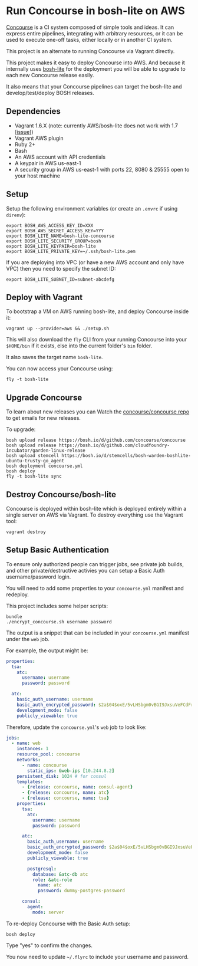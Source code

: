 Run Concourse in bosh-lite on AWS
=================================

[Concourse](http://concourse.ci/) is a CI system composed of simple tools and ideas. It can express entire pipelines, integrating with arbitrary resources, or it can be used to execute one-off tasks, either locally or in another CI system.

This project is an alternate to running Concourse via Vagrant directly.

This project makes it easy to deploy Concourse into AWS. And because it internally uses [bosh-lite](http://bosh.io/) for the deployment you will be able to upgrade to each new Concourse release easily.

It also means that your Concourse pipelines can target the bosh-lite and develop/test/deploy BOSH releases.

Dependencies
------------

-	Vagrant 1.6.X (note: currently AWS/bosh-lite does not work with 1.7 \[[issue](https://github.com/cloudfoundry/bosh-lite/issues/235)])
-	Vagrant AWS plugin
-	Ruby 2+
-	Bash
-	An AWS account with API credentials
-	A keypair in AWS us-east-1
-	A security group in AWS us-east-1 with ports 22, 8080 & 25555 open to your host machine

Setup
-----

Setup the following environment variables (or create an `.envrc` if using `direnv`\):

```
export BOSH_AWS_ACCESS_KEY_ID=XXX
export BOSH_AWS_SECRET_ACCESS_KEY=YYY
export BOSH_LITE_NAME=bosh-lite-concourse
export BOSH_LITE_SECURITY_GROUP=bosh
export BOSH_LITE_KEYPAIR=bosh-lite
export BOSH_LITE_PRIVATE_KEY=~/.ssh/bosh-lite.pem
```

If you are deploying into VPC (or have a new AWS account and only have VPC) then you need to specify the subnet ID:

```
export BOSH_LITE_SUBNET_ID=subnet-abcdefg
```

Deploy with Vagrant
-------------------

To bootstrap a VM on AWS running bosh-lite, and deploy Concourse inside it:

```
vagrant up --provider=aws && ./setup.sh
```

This will also download the `fly` CLI from your running Concourse into your `$HOME/bin` if it exists, else into the current folder's `bin` folder.

It also saves the target name `bosh-lite`.

You can now access your Concourse using:

```
fly -t bosh-lite
```

Upgrade Concourse
-----------------

To learn about new releases you can Watch the [concourse/concourse repo](https://github.com/concourse/concourse/releases) to get emails for new releases.

To upgrade:

```
bosh upload release https://bosh.io/d/github.com/concourse/concourse
bosh upload release https://bosh.io/d/github.com/cloudfoundry-incubator/garden-linux-release
bosh upload stemcell https://bosh.io/d/stemcells/bosh-warden-boshlite-ubuntu-trusty-go_agent
bosh deployment concourse.yml
bosh deploy
fly -t bosh-lite sync
```

Destroy Concourse/bosh-lite
---------------------------

Concourse is deployed within bosh-lite which is deployed entirely within a single server on AWS via Vagrant. To destroy everything use the Vagrant tool:

```
vagrant destroy
```

Setup Basic Authentication
--------------------------

To ensure only authorized people can trigger jobs, see private job builds, and other private/destructive activies you can setup a Basic Auth username/password login.

You will need to add some properties to your `concourse.yml` manifest and redeploy.

This project includes some helper scripts:

```
bundle
./encrypt_concourse.sh username password
```

The output is a snippet that can be included in your `concourse.yml` manifest under the `web` job.

For example, the output might be:

```yaml
properties:
  tsa:
    atc:
      username: username
      password: password

  atc:
    basic_auth_username: username
    basic_auth_encrypted_password: $2a$04$oxE/5vLHSbgm0vBGI9JxsuVeFCdFrndpdXvFxD8LuUoVumhtFykGq
    development_mode: false
    publicly_viewable: true
```

Therefore, update the `concourse.yml`'s `web` job to look like:

```yaml
jobs:
  - name: web
    instances: 1
    resource_pool: concourse
    networks:
      - name: concourse
        static_ips: &web-ips [10.244.8.2]
    persistent_disk: 1024 # for consul
    templates:
      - {release: concourse, name: consul-agent}
      - {release: concourse, name: atc}
      - {release: concourse, name: tsa}
    properties:
      tsa:
        atc:
          username: username
          password: password

      atc:
        basic_auth_username: username
        basic_auth_encrypted_password: $2a$04$oxE/5vLHSbgm0vBGI9JxsuVeFCdFrndpdXvFxD8LuUoVumhtFykGq
        development_mode: false
        publicly_viewable: true

        postgresql:
          database: &atc-db atc
          role: &atc-role
            name: atc
            password: dummy-postgres-password

      consul:
        agent:
          mode: server

```

To re-deploy Concourse with the Basic Auth setup:

```
bosh deploy
```

Type "yes" to confirm the changes.

You now need to update `~/.flyrc` to include your username and password.
